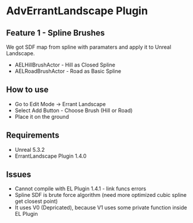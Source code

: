 # AdvErrantLandscape Plugin

## Feature 1 - Spline Brushes
We got SDF map from spline with paramaters and apply it to Unreal Landscape.

+ AELHillBrushActor - Hill as Closed Spline
+ AELRoadBrushActor - Road as Basic Spline

## How to use
* Go to Edit Mode -> Errant Landscape
* Select Add Button - Choose Brush (Hill or Road)
* Place it on the ground

## Requirements
+ Unreal 5.3.2
+ ErrantLandscape Plugin 1.4.0

## Issues
+ Cannot compile with EL Plugin 1.4.1 - link funcs errors
+ Spline SDF is brute force algorithm (need more optimized cubic spline get closest point)
+ It uses V0 (Depricated), because V1 uses some private function inside EL Plugin